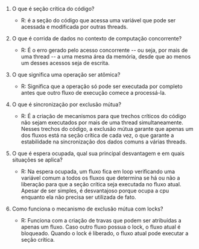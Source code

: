 1. O que é seção crítica do código?
   - R: é a seção do código que acessa uma variável que pode ser acessada e modificada por outras threads.

2. O que é corrida de dados no contexto de computação concorrente?
   - R: É o erro gerado pelo acesso concorrente -- ou seja, por mais de uma thread -- a uma mesma área da memória, desde que ao menos um desses acessos seja de escrita.

3. O que significa uma operação ser atômica?
   - R: Significa que a operação só pode ser executada por completo antes que outro fluxo de execução comece a processá-la.

4. O que é sincronização por exclusão mútua?
   - R: É a criação de mecanismos para que trechos críticos do código não sejam executados por mais de uma thread simultaneamente. Nesses trechos do código, a exclusão mútua garante que apenas um dos fluxos está na seção crítica de cada vez, o que garante a estabilidade na sincronização dos dados comuns a várias threads.

5. O que é espera ocupada, qual sua principal desvantagem e em quais situações se aplica?
   - R: Na espera ocupada, um fluxo fica em loop verificando uma variável comum a todos os fluxos que determina se há ou não a liberação para que a seção crítica seja executada no fluxo atual. Apesar de ser simples, é desvantajoso porque ocupa a cpu enquanto ela não precisa ser utilizada de fato.

6. Como funciona o mecanismo de exclusão mútua com locks?
   - R: Funciona com a criação de travas que podem ser atribuídas a apenas um fluxo. Caso outro fluxo possua o lock, o fluxo atual é bloqueado. Quando o lock é liberado, o fluxo atual pode executar a seção crítica.